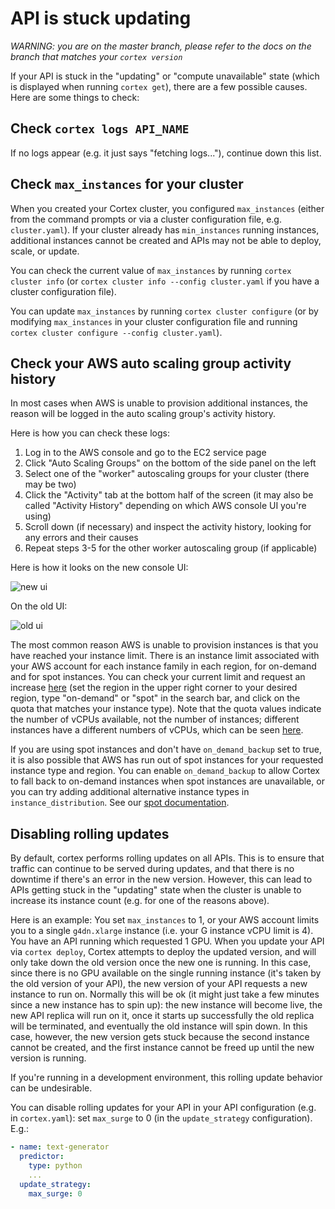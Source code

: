 # API is stuck updating

_WARNING: you are on the master branch, please refer to the docs on the branch that matches your `cortex version`_

If your API is stuck in the "updating" or "compute unavailable" state (which is displayed when running `cortex get`), there are a few possible causes. Here are some things to check:

## Check `cortex logs API_NAME`

If no logs appear (e.g. it just says "fetching logs..."), continue down this list.

## Check `max_instances` for your cluster

When you created your Cortex cluster, you configured `max_instances` (either from the command prompts or via a cluster configuration file, e.g. `cluster.yaml`). If your cluster already has `min_instances` running instances, additional instances cannot be created and APIs may not be able to deploy, scale, or update.

You can check the current value of `max_instances` by running `cortex cluster info` (or `cortex cluster info --config cluster.yaml` if you have a cluster configuration file).

You can update `max_instances` by running `cortex cluster configure` (or by modifying `max_instances` in your cluster configuration file and running `cortex cluster configure --config cluster.yaml`).

## Check your AWS auto scaling group activity history

In most cases when AWS is unable to provision additional instances, the reason will be logged in the auto scaling group's activity history.

Here is how you can check these logs:

1. Log in to the AWS console and go to the EC2 service page
2. Click "Auto Scaling Groups" on the bottom of the side panel on the left
3. Select one of the "worker" autoscaling groups for your cluster (there may be two)
4. Click the "Activity" tab at the bottom half of the screen (it may also be called "Activity History" depending on which AWS console UI you're using)
5. Scroll down (if necessary) and inspect the activity history, looking for any errors and their causes
6. Repeat steps 3-5 for the other worker autoscaling group (if applicable)

Here is how it looks on the new console UI:

![new ui](https://user-images.githubusercontent.com/808475/78153371-852d2c00-742a-11ea-9bde-dbad5c603f8f.png)

On the old UI:

![old ui](https://user-images.githubusercontent.com/808475/78153350-7e9eb480-742a-11ea-9221-1f6559db45fd.png)

The most common reason AWS is unable to provision instances is that you have reached your instance limit. There is an instance limit associated with your AWS account for each instance family in each region, for on-demand and for spot instances. You can check your current limit and request an increase [here](https://console.aws.amazon.com/servicequotas/home?#!/services/ec2/quotas) (set the region in the upper right corner to your desired region, type "on-demand" or "spot" in the search bar, and click on the quota that matches your instance type). Note that the quota values indicate the number of vCPUs available, not the number of instances; different instances have a different numbers of vCPUs, which can be seen [here](https://aws.amazon.com/ec2/instance-types/).

If you are using spot instances and don't have `on_demand_backup` set to true, it is also possible that AWS has run out of spot instances for your requested instance type and region. You can enable `on_demand_backup` to allow Cortex to fall back to on-demand instances when spot instances are unavailable, or you can try adding additional alternative instance types in `instance_distribution`. See our [spot documentation](../cluster-management/spot-instances.md).

## Disabling rolling updates

By default, cortex performs rolling updates on all APIs. This is to ensure that traffic can continue to be served during updates, and that there is no downtime if there's an error in the new version. However, this can lead to APIs getting stuck in the "updating" state when the cluster is unable to increase its instance count (e.g. for one of the reasons above).

Here is an example: You set `max_instances` to 1, or your AWS account limits you to a single `g4dn.xlarge` instance (i.e. your G instance vCPU limit is 4). You have an API running which requested 1 GPU. When you update your API via `cortex deploy`, Cortex attempts to deploy the updated version, and will only take down the old version once the new one is running. In this case, since there is no GPU available on the single running instance (it's taken by the old version of your API), the new version of your API requests a new instance to run on. Normally this will be ok (it might just take a few minutes since a new instance has to spin up): the new instance will become live, the new API replica will run on it, once it starts up successfully the old replica will be terminated, and eventually the old instance will spin down. In this case, however, the new version gets stuck because the second instance cannot be created, and the first instance cannot be freed up until the new version is running.

If you're running in a development environment, this rolling update behavior can be undesirable.

You can disable rolling updates for your API in your API configuration (e.g. in `cortex.yaml`): set `max_surge` to 0 (in the `update_strategy` configuration). E.g.:

```yaml
- name: text-generator
  predictor:
    type: python
    ...
  update_strategy:
    max_surge: 0
```
